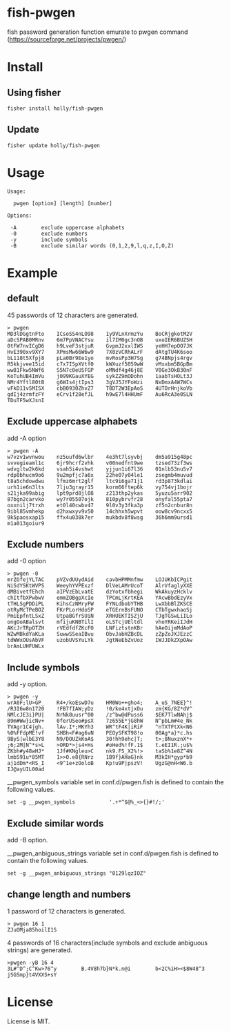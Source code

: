 # fish-pwgen

fish password generation function emurate to pwgen command (https://sourceforge.net/projects/pwgen/)

# Install

## Using fisher

```
fisher install holly/fish-pwgen
```

## Update

```
fisher update holly/fish-pwgen
```

# Usage

```
Usage:

  pwgen [option] [length] [number]

Options:

 -A        exclude uppercase alphabets
 -0        exclude numbers
 -y        include symbols
 -B        exclude similar words (0,1,2,9,l,q,z,I,O,Z)
```

# Example

## default

45 passwords of 12 characters are generated.

```
> pwgen
MD3lDGgtnFto    ICsoSS4nLO98    1y9VLnXrmzYu    BoCRjgkotM2V    aDcSPAB0MRnv    6m7PpVNACYsu    il7IM0gc3nOB    uxoIER6BUZSH
0tFW7nvICgD6    h9LveF3stjuR    GvpmJ2xxlIWS    yeHH7epOO7JK    HvE390xv9XY7    XPmsMw66W6w9    7X0zVCRhALrF    dAtgTU4K6soo
bL118t5Xfpj8    pLa0Br9Ee1yo    mvRosPp3H7Sg    g74BNpjs4rgv    R5kkjvee15id    c7x7ISpXVtf0    kWXuzf5059wW    vMxxbm5BGpBm
ww81Fkw5NWf6    S5N7c0eUSFGP    oMNdf4g46j8E    V0Ge3OkB30nF    KoTuhUB4ImVu    j099KGauXYEG    sykZZ9mODohn    1aabTsHOLt3J
NMr4Yftl80tB    g6WIs4jtIps3    3gVJ5JYFoWzi    NxDmxA4W7WCs    vFkD11vSMISX    cbB0930ZhvZ7    T8DT2W3EpAoS    4UTOrHnjkoVb
gdIj4zrmfzFY    eCrv1f28efJL    h9wE7l4HHUmF    Au6RcA3e0SLN    TDuTF5wXJsnI
```

## Exclude uppercase alphabets

add -A option

```
> pwgen -A
w7vzv1wvnwou    nz5uufd6wlbr    4e3ht7lsyvbj    dm5a915g48pc    svvegieaml1c    6jr9hcrf2vhk    v00nedfnt9we    tzsed73zf3ws
wdvgltw2k6kd    vsah5i4vshwt    yjjun1i67l36    01nlb53nu5v7    rdp0bhucm9o6    9u2mpfjc7a6x    22he07y04le1    zsegmb4muvud
t8a5chdowdwu    lfmz6mrt2glf    ltc9i6ga71j1    rd3p873kdlai    urh1ie6n3lts    7lju3grayr15    korm66ftep6k    vy754vj1bojr
s21jka99abig    lpt9prd8jl08    z213thp2ykas    5yuzu5arr902    87bgn2carvko    wy7r05507ojk    810pybrvfr28    onyfal55pta7
oxxnilj7trxh    et0l40cwbv47    9l0v3y3fka3p    zf5n2cnbur8n    9ibl85vmhekp    d2hxwxyv9v50    14chhxh5wpvt    oow8cv9ncxx5
9k5paosxap15    ffx4u038k7er    mukbdv8f8wsg    36h6mm9ursd1    m1a013goiur9
```

## Exclude numbers

add -0 option

```
> pwgen -0
mrZOfejYLTAC    pVZvdUUydAid    cavbHPMMnfmw    LOJUKbICPgit    NiSdYSKtWVPS    WeeyhYVPExzf    DlVeLAMrUcoT    AlrVfaglyXXE
dMBivetfEhch    aIPVzEbLvatE    dzYotxfbhegi    WkAkuyzHcklv    chItfbXPwbwV    emmZOBgpXcIe    TPCmLjKrtKEA    YAcwBbdEzyVx
tTHLSgPDDiPL    KihsCzNMryFW    FYNLdbobYTHB    LwXbbBlZKSCE    otRyMcTPeBOZ    FKrPLorHdoSP    eTGErnBsFUNO    CTbTgwxhaoSj
PmiEpfntLSxZ    UtpaBGfrSUiN    XRHUEKTISZjU    TJgTGSwLiILo    ongOoABalsvt    mfijuKNBTilI    oLSTcjUEltdl    vhoYRKeiIJdH
AKcJrTRpOTZH    rVEdfdfZKcFO    LNFiztstnKBr    hAeOijmMdAoP    WZwMBkdYaKLa    SuwwSSeaIBvu    ObvJabHZBcDL    zZpZoJXJEzzC
tdWWxOUsAbVF    uzobUVSYuLYk    JgtNeEbZvUoz    IWJJDkZXpOAw    brAmLUHFUWLx
```

## Include symbols

add -y option. 

```
> pwgen -y
wrA0F;lU>GP_    R4+/koEswD7u    HM0Wo++gho4;    A_uS_7NEE}^!    /R3I6w8n1720    !FB7fIAW;yDz    !0/ke4xtjxDu    zm{KG/8Z*dV^
NMlcJE3i}PU|    NrNk8uusr^00    /z^bw@dPuss6    $EK7TlwNAhj$    89m#Ww}icNv+    0ferUSeo#psX    7z655E*jG8hW    N^pbLm#4e_Nk
TVAgr1C4jgh.    lAv.I*;MKYh3    WR^tF4K|iRiF    ^nTXTFtXk<N6    %0%FFdpME!vf    SHBh<F#ag6vN    PEOySFKT98!o    00Ag*a}*c.hs
9ByS|wlbE3Y8    N9/DOUZkKoA$    30!hh9ehc|T;    t>;8NuxznX*+    ;6;2M|N^*s>L    >ORD*>js4+Hs    #oHed%!fF.1$    t.eEI1R.;u$%
ZKbh#y48wHJ*    1Jf#KNgleu>C    nk9.FS_X2%!>    taSb%1e8Z^4N    lmbS91u*85MT    1>>O.e8{RNrz    1B9f}AHaG}nk    M3kIH*gyp*b9
aj1dDm*<RS_I    <9^1e+zOoloB    Kp!u9P|pszV!    UgzG@nH<W6.b    IJ@ayUIL00ad
```


__pwgen_symbols variable set in conf.d/pwgen.fish is defined to contain the following values.

```
set -g __pwgen_symbols           '.+*^$@%_<>{}#!/;'
```

## Exclude similar words

add -B  option.

__pwgen_anbiguous_strings variable set in conf.d/pwgen.fish is defined to contain the following values.

```
set -g __pwgen_anbiguous_strings "0129lqzIOZ"
```

## change length and numbers

1 password of 12 characters is generated.

```
> pwgen 16 1
ZJuOMja85hoilI1S
```

4 passwords of 16 characters(include symbols and exclude anbiguous strings) are generated.

```
>pwgen -yB 16 4
3L#^D^;C^Kw>76^y        B.4V8h7b}N*k.n@i        b<2C%iH><$8W48^3        jSGSmp}t4VXXS+sY
```

# License

License is MIT.
